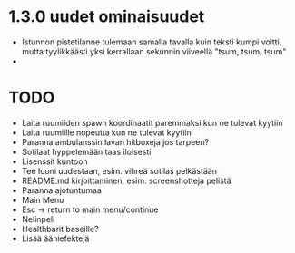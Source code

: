 # 1.3.0 uudet ominaisuudet

- Istunnon pistetilanne tulemaan samalla tavalla kuin teksti kumpi voitti, mutta tyylikkäästi yksi kerrallaan sekunnin viiveellä "tsum, tsum, tsum"
- 

# TODO

- Laita ruumiiden spawn koordinaatit paremmaksi kun ne tulevat kyytiin
- Laita ruumiille nopeutta kun ne tulevat kyytiin
- Paranna ambulanssin lavan hitboxeja jos tarpeen? 
- Sotilaat hyppelemään taas iloisesti
- Lisenssit kuntoon
- Tee Iconi uudestaan, esim. vihreä sotilas pelkästään
- README.md kirjoittaminen, esim. screenshotteja pelistä
- Paranna ajotuntumaa
- Main Menu
- Esc -> return to main menu/continue
- Nelinpeli
- Healthbarit baseille? 
- Lisää ääniefektejä
